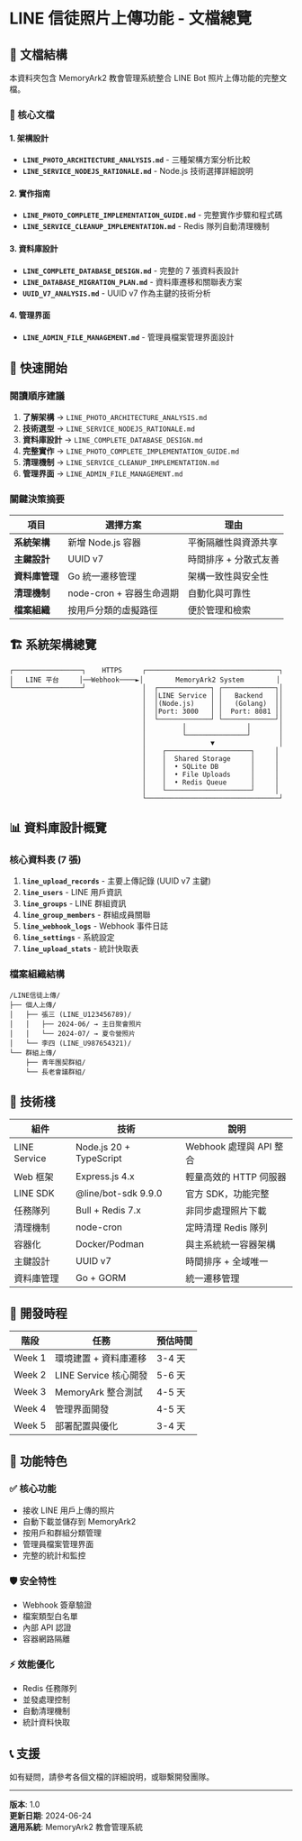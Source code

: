 # LINE 信徒照片上傳功能 - 文檔總覽

## 📁 文檔結構

本資料夾包含 MemoryArk2 教會管理系統整合 LINE Bot 照片上傳功能的完整文檔。

### 🎯 核心文檔

#### 1. 架構設計
- **`LINE_PHOTO_ARCHITECTURE_ANALYSIS.md`** - 三種架構方案分析比較
- **`LINE_SERVICE_NODEJS_RATIONALE.md`** - Node.js 技術選擇詳細說明

#### 2. 實作指南
- **`LINE_PHOTO_COMPLETE_IMPLEMENTATION_GUIDE.md`** - 完整實作步驟和程式碼
- **`LINE_SERVICE_CLEANUP_IMPLEMENTATION.md`** - Redis 隊列自動清理機制

#### 3. 資料庫設計
- **`LINE_COMPLETE_DATABASE_DESIGN.md`** - 完整的 7 張資料表設計
- **`LINE_DATABASE_MIGRATION_PLAN.md`** - 資料庫遷移和關聯表方案
- **`UUID_V7_ANALYSIS.md`** - UUID v7 作為主鍵的技術分析

#### 4. 管理界面
- **`LINE_ADMIN_FILE_MANAGEMENT.md`** - 管理員檔案管理界面設計

## 🚀 快速開始

### 閱讀順序建議

1. **了解架構** → `LINE_PHOTO_ARCHITECTURE_ANALYSIS.md`
2. **技術選型** → `LINE_SERVICE_NODEJS_RATIONALE.md`
3. **資料庫設計** → `LINE_COMPLETE_DATABASE_DESIGN.md`
4. **完整實作** → `LINE_PHOTO_COMPLETE_IMPLEMENTATION_GUIDE.md`
5. **清理機制** → `LINE_SERVICE_CLEANUP_IMPLEMENTATION.md`
6. **管理界面** → `LINE_ADMIN_FILE_MANAGEMENT.md`

### 關鍵決策摘要

| 項目 | 選擇方案 | 理由 |
|------|---------|------|
| **系統架構** | 新增 Node.js 容器 | 平衡隔離性與資源共享 |
| **主鍵設計** | UUID v7 | 時間排序 + 分散式友善 |
| **資料庫管理** | Go 統一遷移管理 | 架構一致性與安全性 |
| **清理機制** | node-cron + 容器生命週期 | 自動化與可靠性 |
| **檔案組織** | 按用戶分類的虛擬路徑 | 便於管理和檢索 |

## 🏗️ 系統架構總覽

```
┌─────────────────┐    HTTPS     ┌─────────────────────────────────┐
│   LINE 平台     │──Webhook────►│        MemoryArk2 System        │
└─────────────────┘              │  ┌─────────────┐ ┌─────────────┐│
                                 │  │LINE Service │ │   Backend   ││
                                 │  │(Node.js)    │ │   (Golang)  ││
                                 │  │Port: 3000   │ │  Port: 8081 ││
                                 │  └─────────────┘ └─────────────┘│
                                 │         │               │       │
                                 │         └───────────────┘       │
                                 │                ▼                │
                                 │    ┌─────────────────────┐     │
                                 │    │  Shared Storage     │     │
                                 │    │  • SQLite DB        │     │
                                 │    │  • File Uploads     │     │
                                 │    │  • Redis Queue      │     │
                                 │    └─────────────────────┘     │
                                 └─────────────────────────────────┘
```

## 📊 資料庫設計概覽

### 核心資料表 (7 張)

1. **`line_upload_records`** - 主要上傳記錄 (UUID v7 主鍵)
2. **`line_users`** - LINE 用戶資訊
3. **`line_groups`** - LINE 群組資訊  
4. **`line_group_members`** - 群組成員關聯
5. **`line_webhook_logs`** - Webhook 事件日誌
6. **`line_settings`** - 系統設定
7. **`line_upload_stats`** - 統計快取表

### 檔案組織結構

```
/LINE信徒上傳/
├── 個人上傳/
│   ├── 張三 (LINE_U123456789)/
│   │   ├── 2024-06/ → 主日聚會照片
│   │   └── 2024-07/ → 夏令營照片
│   └── 李四 (LINE_U987654321)/
└── 群組上傳/
    ├── 青年團契群組/
    └── 長老會議群組/
```

## 🔧 技術棧

| 組件 | 技術 | 說明 |
|------|------|------|
| LINE Service | Node.js 20 + TypeScript | Webhook 處理與 API 整合 |
| Web 框架 | Express.js 4.x | 輕量高效的 HTTP 伺服器 |
| LINE SDK | @line/bot-sdk 9.9.0 | 官方 SDK，功能完整 |
| 任務隊列 | Bull + Redis 7.x | 非同步處理照片下載 |
| 清理機制 | node-cron | 定時清理 Redis 隊列 |
| 容器化 | Docker/Podman | 與主系統統一容器架構 |
| 主鍵設計 | UUID v7 | 時間排序 + 全域唯一 |
| 資料庫管理 | Go + GORM | 統一遷移管理 |

## 📅 開發時程

| 階段 | 任務 | 預估時間 |
|------|------|---------|
| Week 1 | 環境建置 + 資料庫遷移 | 3-4 天 |
| Week 2 | LINE Service 核心開發 | 5-6 天 |
| Week 3 | MemoryArk 整合測試 | 4-5 天 |
| Week 4 | 管理界面開發 | 4-5 天 |
| Week 5 | 部署配置與優化 | 3-4 天 |

## 🎯 功能特色

### ✅ 核心功能
- 接收 LINE 用戶上傳的照片
- 自動下載並儲存到 MemoryArk2
- 按用戶和群組分類管理
- 管理員檔案管理界面
- 完整的統計和監控

### 🛡️ 安全特性
- Webhook 簽章驗證
- 檔案類型白名單
- 內部 API 認證
- 容器網路隔離

### ⚡ 效能優化
- Redis 任務隊列
- 並發處理控制
- 自動清理機制
- 統計資料快取

## 📞 支援

如有疑問，請參考各個文檔的詳細說明，或聯繫開發團隊。

---

**版本**: 1.0  
**更新日期**: 2024-06-24  
**適用系統**: MemoryArk2 教會管理系統